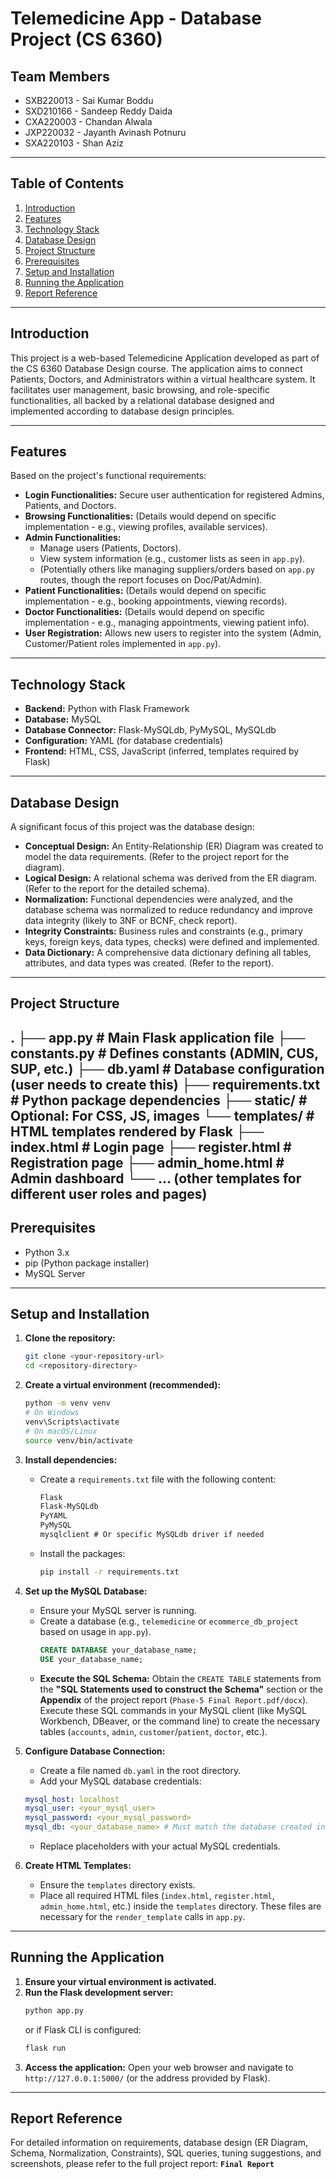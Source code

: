 # Telemedicine App - Database Project (CS 6360)

## Team Members

*   SXB220013 - Sai Kumar Boddu
*   SXD210166 - Sandeep Reddy Daida
*   CXA220003 - Chandan Alwala
*   JXP220032 - Jayanth Avinash Potnuru
*   SXA220103 - Shan Aziz

---

## Table of Contents

1.  [Introduction](#introduction)
2.  [Features](#features)
3.  [Technology Stack](#technology-stack)
4.  [Database Design](#database-design)
5.  [Project Structure](#project-structure)
6.  [Prerequisites](#prerequisites)
7.  [Setup and Installation](#setup-and-installation)
8.  [Running the Application](#running-the-application)
9. [Report Reference](#report-reference)

---

## Introduction

This project is a web-based Telemedicine Application developed as part of the CS 6360 Database Design course. The application aims to connect Patients, Doctors, and Administrators within a virtual healthcare system. It facilitates user management, basic browsing, and role-specific functionalities, all backed by a relational database designed and implemented according to database design principles.

---

## Features

Based on the project's functional requirements:

*   **Login Functionalities:** Secure user authentication for registered Admins, Patients, and Doctors.
*   **Browsing Functionalities:** (Details would depend on specific implementation - e.g., viewing profiles, available services).
*   **Admin Functionalities:**
    *   Manage users (Patients, Doctors).
    *   View system information (e.g., customer lists as seen in `app.py`).
    *   (Potentially others like managing suppliers/orders based on `app.py` routes, though the report focuses on Doc/Pat/Admin).
*   **Patient Functionalities:** (Details would depend on specific implementation - e.g., booking appointments, viewing records).
*   **Doctor Functionalities:** (Details would depend on specific implementation - e.g., managing appointments, viewing patient info).
*   **User Registration:** Allows new users to register into the system (Admin, Customer/Patient roles implemented in `app.py`).

---

## Technology Stack

*   **Backend:** Python with Flask Framework
*   **Database:** MySQL
*   **Database Connector:** Flask-MySQLdb, PyMySQL, MySQLdb
*   **Configuration:** YAML (for database credentials)
*   **Frontend:** HTML, CSS, JavaScript (inferred, templates required by Flask)

---

## Database Design

A significant focus of this project was the database design:

*   **Conceptual Design:** An Entity-Relationship (ER) Diagram was created to model the data requirements. (Refer to the project report for the diagram).
*   **Logical Design:** A relational schema was derived from the ER diagram. (Refer to the report for the detailed schema).
*   **Normalization:** Functional dependencies were analyzed, and the database schema was normalized to reduce redundancy and improve data integrity (likely to 3NF or BCNF, check report).
*   **Integrity Constraints:** Business rules and constraints (e.g., primary keys, foreign keys, data types, checks) were defined and implemented.
*   **Data Dictionary:** A comprehensive data dictionary defining all tables, attributes, and data types was created. (Refer to the report).

---

## Project Structure

.
├── app.py # Main Flask application file
├── constants.py # Defines constants (ADMIN, CUS, SUP, etc.)
├── db.yaml # Database configuration (user needs to create this)
├── requirements.txt # Python package dependencies
├── static/ # Optional: For CSS, JS, images
└── templates/ # HTML templates rendered by Flask
├── index.html # Login page
├── register.html # Registration page
├── admin_home.html # Admin dashboard
└── ... (other templates for different user roles and pages)
---

## Prerequisites

*   Python 3.x
*   pip (Python package installer)
*   MySQL Server

---

## Setup and Installation

1.  **Clone the repository:**
    ```bash
    git clone <your-repository-url>
    cd <repository-directory>
    ```

2.  **Create a virtual environment (recommended):**
    ```bash
    python -m venv venv
    # On Windows
    venv\Scripts\activate
    # On macOS/Linux
    source venv/bin/activate
    ```

3.  **Install dependencies:**
    *   Create a `requirements.txt` file with the following content:
        ```txt
        Flask
        Flask-MySQLdb
        PyYAML
        PyMySQL
        mysqlclient # Or specific MySQLdb driver if needed
        ```
    *   Install the packages:
        ```bash
        pip install -r requirements.txt
        ```

4.  **Set up the MySQL Database:**
    *   Ensure your MySQL server is running.
    *   Create a database (e.g., `telemedicine` or `ecommerce_db_project` based on usage in `app.py`).
        ```sql
        CREATE DATABASE your_database_name;
        USE your_database_name;
        ```
    *   **Execute the SQL Schema:** Obtain the `CREATE TABLE` statements from the **"SQL Statements used to construct the Schema"** section or the **Appendix** of the project report (`Phase-5 Final Report.pdf/docx`). Execute these SQL commands in your MySQL client (like MySQL Workbench, DBeaver, or the command line) to create the necessary tables (`accounts`, `admin`, `customer`/`patient`, `doctor`, etc.).

5.  **Configure Database Connection:**
    *   Create a file named `db.yaml` in the root directory.
    *   Add your MySQL database credentials:
    ```yaml
    mysql_host: localhost
    mysql_user: <your_mysql_user>
    mysql_password: <your_mysql_password>
    mysql_db: <your_database_name> # Must match the database created in step 4
    ```
    *   Replace placeholders with your actual MySQL credentials.

6.  **Create HTML Templates:**
    *   Ensure the `templates` directory exists.
    *   Place all required HTML files (`index.html`, `register.html`, `admin_home.html`, etc.) inside the `templates` directory. These files are necessary for the `render_template` calls in `app.py`.

---

## Running the Application

1.  **Ensure your virtual environment is activated.**
2.  **Run the Flask development server:**
    ```bash
    python app.py
    ```
    or if Flask CLI is configured:
    ```bash
    flask run
    ```
3.  **Access the application:** Open your web browser and navigate to `http://127.0.0.1:5000/` (or the address provided by Flask).

---


## Report Reference

For detailed information on requirements, database design (ER Diagram, Schema, Normalization, Constraints), SQL queries, tuning suggestions, and screenshots, please refer to the full project report: **`Final Report`**
